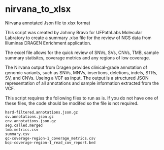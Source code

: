 # nirvana_to_xlsx
Nirvana annotated Json file to xlsx format

This script was created by Johnny Bravo for UFPathLabs Molecular Labratory to create a summary .xlsx file for the review of NGS data from Illuminas DRAGEN Enrichment application. 

The excel file allows for the quick review of SNVs, SVs, CNVs, TMB, sample summary statisitcs, coverage metrics and any regions of low coverage. 

The Nirvana output from Dragen provides clinical-grade annotation of genomic variants, such as SNVs, MNVs, insertions, deletions, indels, STRs, SV, and CNVs. Useing a VCF as input. The output is a structured JSON representation of all annotations and sample information extracted from the VCF.

This script requires the following files to run as is. If you do not have one of these files, the code should be modifed so the file is not required. 

    hard-filtered.annotations.json.gz
    sv.annotations.json.gz
    cnv.annotations.json.gz
    seg.called.merged
    tmb.metrics.csv
    summary.csv
    qc-coverage-region-1_coverage_metrics.csv
    bqc-coverage-region-1_read_cov_report.bed
